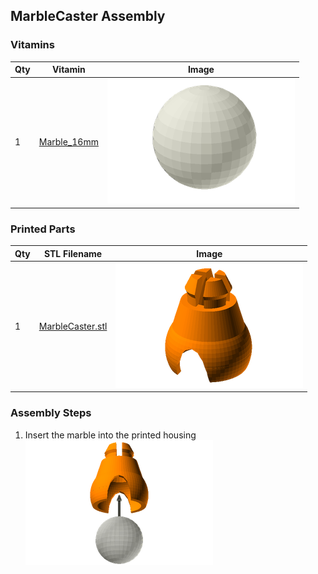 ## MarbleCaster Assembly

### Vitamins

 Qty | Vitamin | Image 
 --- | --- | ---
  1  | [Marble_16mm](../vitamins/Marble.scad) | ![](../vitamins/views/Marble_16mm.png)

### Printed Parts

 Qty | STL Filename | Image
 --- | --- | ---
  1  | [MarbleCaster.stl](../stl/MarbleCaster.stl) | ![](../images/MarbleCaster_STL.png)


### Assembly Steps

1. Insert the marble into the printed housing
![](../images/MarbleCasterAssembly_Step1.png)
